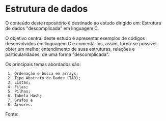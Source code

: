# Estrutura de dados
O conteúdo deste repositório é destinado ao estudo dirigido em: Estrutura de dados "descomplicada" em linguagem C.

O objetivo central deste estudo é apresentar exemplos de códigos desenvolvidos em linguagem C e comentá-los, assim, torna-se possível obter um melhor entendimento de suas estruturas, relações e particularidades, de uma forma "descomplicada".

Os principais temas abordados são:

     1. Ordenação e busca em arrays;
     2. Tipo Abstrato de Dados (TAD);
     3. Listas;
     4. Filas;
     5. Pilhas;
     6. Tabela Hash;
     7. Grafos e
     8. Árvores.
     

Fonte:
